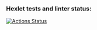 ### Hexlet tests and linter status:
[![Actions Status](https://github.com/j0hnnyweb/typescript-project-81/actions/workflows/hexlet-check.yml/badge.svg)](https://github.com/j0hnnyweb/typescript-project-81/actions)